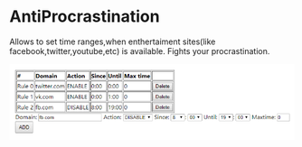AntiProcrastination
===================

Allows to set time ranges,when enthertaiment sites(like facebook,twitter,youtube,etc) is available. Fights your procrastination.

![AntiProcrastinator Screenshot](/screen.png?raw=true "AntiProcrastinator UI")